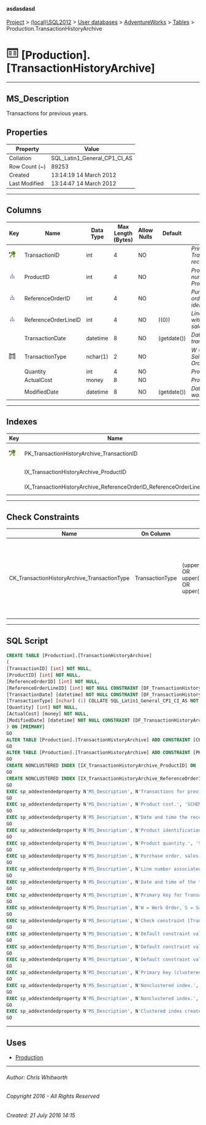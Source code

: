 #### asdasdasd

[Project](../../../../index.md) > [(local)\\SQL2012](../../../index.md) > [User databases](../../index.md) > [AdventureWorks](../index.md) > [Tables](Tables.md) > Production.TransactionHistoryArchive

# ![Tables](../../../../Images/Table32.png) [Production].[TransactionHistoryArchive]

---

## <a name="#description"></a>MS_Description

Transactions for previous years.

## <a name="#properties"></a>Properties

| Property | Value |
|---|---|
| Collation | SQL_Latin1_General_CP1_CI_AS |
| Row Count (~) | 89253 |
| Created | 13:14:19 14 March 2012 |
| Last Modified | 13:14:47 14 March 2012 |


---

## <a name="#columns"></a>Columns

| Key | Name | Data Type | Max Length (Bytes) | Allow Nulls | Default | Description |
|---|---|---|---|---|---|---|
| [![Cluster Primary Key PK_TransactionHistoryArchive_TransactionID: TransactionID](../../../../Images/pkcluster.png)](#indexes) | TransactionID | int | 4 | NO |  | _Primary key for TransactionHistoryArchive records._ |
| [![Indexes IX_TransactionHistoryArchive_ProductID](../../../../Images/Index.png)](#indexes) | ProductID | int | 4 | NO |  | _Product identification number. Foreign key to Product.ProductID._ |
| [![Indexes IX_TransactionHistoryArchive_ReferenceOrderID_ReferenceOrderLineID](../../../../Images/Index.png)](#indexes) | ReferenceOrderID | int | 4 | NO |  | _Purchase order, sales order, or work order identification number._ |
| [![Indexes IX_TransactionHistoryArchive_ReferenceOrderID_ReferenceOrderLineID](../../../../Images/Index.png)](#indexes) | ReferenceOrderLineID | int | 4 | NO | ((0)) | _Line number associated with the purchase order, sales order, or work order._ |
|  | TransactionDate | datetime | 8 | NO | (getdate()) | _Date and time of the transaction._ |
| [![Check Constraints CK_TransactionHistoryArchive_TransactionType : (upper([TransactionType])='P' OR upper([TransactionType])='S' OR upper([TransactionType])='W')](../../../../Images/c-constraint.png)](#checkconstraints) | TransactionType | nchar(1) | 2 | NO |  | _W = Work Order, S = Sales Order, P = Purchase Order_ |
|  | Quantity | int | 4 | NO |  | _Product quantity._ |
|  | ActualCost | money | 8 | NO |  | _Product cost._ |
|  | ModifiedDate | datetime | 8 | NO | (getdate()) | _Date and time the record was last updated._ |


---

## <a name="#indexes"></a>Indexes

| Key | Name | Key Columns | Unique | Description |
|---|---|---|---|---|
| [![Cluster Primary Key PK_TransactionHistoryArchive_TransactionID: TransactionID](../../../../Images/pkcluster.png)](#indexes) | PK_TransactionHistoryArchive_TransactionID | TransactionID | YES | _Primary key (clustered) constraint_ |
|  | IX_TransactionHistoryArchive_ProductID | ProductID |  | _Nonclustered index._ |
|  | IX_TransactionHistoryArchive_ReferenceOrderID_ReferenceOrderLineID | ReferenceOrderID, ReferenceOrderLineID |  | _Nonclustered index._ |


---

## <a name="#checkconstraints"></a>Check Constraints

| Name | On Column | Constraint | Description |
|---|---|---|---|
| CK_TransactionHistoryArchive_TransactionType | TransactionType | (upper([TransactionType])='P' OR upper([TransactionType])='S' OR upper([TransactionType])='W') | _Check constraint [TransactionType]='p' OR [TransactionType]='s' OR [TransactionType]='w' OR [TransactionType]='P' OR [TransactionType]='S' OR [TransactionType]='W'_ |


---

## <a name="#sqlscript"></a>SQL Script

```sql
CREATE TABLE [Production].[TransactionHistoryArchive]
(
[TransactionID] [int] NOT NULL,
[ProductID] [int] NOT NULL,
[ReferenceOrderID] [int] NOT NULL,
[ReferenceOrderLineID] [int] NOT NULL CONSTRAINT [DF_TransactionHistoryArchive_ReferenceOrderLineID] DEFAULT ((0)),
[TransactionDate] [datetime] NOT NULL CONSTRAINT [DF_TransactionHistoryArchive_TransactionDate] DEFAULT (getdate()),
[TransactionType] [nchar] (1) COLLATE SQL_Latin1_General_CP1_CI_AS NOT NULL,
[Quantity] [int] NOT NULL,
[ActualCost] [money] NOT NULL,
[ModifiedDate] [datetime] NOT NULL CONSTRAINT [DF_TransactionHistoryArchive_ModifiedDate] DEFAULT (getdate())
) ON [PRIMARY]
GO
ALTER TABLE [Production].[TransactionHistoryArchive] ADD CONSTRAINT [CK_TransactionHistoryArchive_TransactionType] CHECK ((upper([TransactionType])='P' OR upper([TransactionType])='S' OR upper([TransactionType])='W'))
GO
ALTER TABLE [Production].[TransactionHistoryArchive] ADD CONSTRAINT [PK_TransactionHistoryArchive_TransactionID] PRIMARY KEY CLUSTERED  ([TransactionID]) ON [PRIMARY]
GO
CREATE NONCLUSTERED INDEX [IX_TransactionHistoryArchive_ProductID] ON [Production].[TransactionHistoryArchive] ([ProductID]) ON [PRIMARY]
GO
CREATE NONCLUSTERED INDEX [IX_TransactionHistoryArchive_ReferenceOrderID_ReferenceOrderLineID] ON [Production].[TransactionHistoryArchive] ([ReferenceOrderID], [ReferenceOrderLineID]) ON [PRIMARY]
GO
EXEC sp_addextendedproperty N'MS_Description', N'Transactions for previous years.', 'SCHEMA', N'Production', 'TABLE', N'TransactionHistoryArchive', NULL, NULL
GO
EXEC sp_addextendedproperty N'MS_Description', N'Product cost.', 'SCHEMA', N'Production', 'TABLE', N'TransactionHistoryArchive', 'COLUMN', N'ActualCost'
GO
EXEC sp_addextendedproperty N'MS_Description', N'Date and time the record was last updated.', 'SCHEMA', N'Production', 'TABLE', N'TransactionHistoryArchive', 'COLUMN', N'ModifiedDate'
GO
EXEC sp_addextendedproperty N'MS_Description', N'Product identification number. Foreign key to Product.ProductID.', 'SCHEMA', N'Production', 'TABLE', N'TransactionHistoryArchive', 'COLUMN', N'ProductID'
GO
EXEC sp_addextendedproperty N'MS_Description', N'Product quantity.', 'SCHEMA', N'Production', 'TABLE', N'TransactionHistoryArchive', 'COLUMN', N'Quantity'
GO
EXEC sp_addextendedproperty N'MS_Description', N'Purchase order, sales order, or work order identification number.', 'SCHEMA', N'Production', 'TABLE', N'TransactionHistoryArchive', 'COLUMN', N'ReferenceOrderID'
GO
EXEC sp_addextendedproperty N'MS_Description', N'Line number associated with the purchase order, sales order, or work order.', 'SCHEMA', N'Production', 'TABLE', N'TransactionHistoryArchive', 'COLUMN', N'ReferenceOrderLineID'
GO
EXEC sp_addextendedproperty N'MS_Description', N'Date and time of the transaction.', 'SCHEMA', N'Production', 'TABLE', N'TransactionHistoryArchive', 'COLUMN', N'TransactionDate'
GO
EXEC sp_addextendedproperty N'MS_Description', N'Primary key for TransactionHistoryArchive records.', 'SCHEMA', N'Production', 'TABLE', N'TransactionHistoryArchive', 'COLUMN', N'TransactionID'
GO
EXEC sp_addextendedproperty N'MS_Description', N'W = Work Order, S = Sales Order, P = Purchase Order', 'SCHEMA', N'Production', 'TABLE', N'TransactionHistoryArchive', 'COLUMN', N'TransactionType'
GO
EXEC sp_addextendedproperty N'MS_Description', N'Check constraint [TransactionType]=''p'' OR [TransactionType]=''s'' OR [TransactionType]=''w'' OR [TransactionType]=''P'' OR [TransactionType]=''S'' OR [TransactionType]=''W''', 'SCHEMA', N'Production', 'TABLE', N'TransactionHistoryArchive', 'CONSTRAINT', N'CK_TransactionHistoryArchive_TransactionType'
GO
EXEC sp_addextendedproperty N'MS_Description', N'Default constraint value of GETDATE()', 'SCHEMA', N'Production', 'TABLE', N'TransactionHistoryArchive', 'CONSTRAINT', N'DF_TransactionHistoryArchive_ModifiedDate'
GO
EXEC sp_addextendedproperty N'MS_Description', N'Default constraint value of 0', 'SCHEMA', N'Production', 'TABLE', N'TransactionHistoryArchive', 'CONSTRAINT', N'DF_TransactionHistoryArchive_ReferenceOrderLineID'
GO
EXEC sp_addextendedproperty N'MS_Description', N'Default constraint value of GETDATE()', 'SCHEMA', N'Production', 'TABLE', N'TransactionHistoryArchive', 'CONSTRAINT', N'DF_TransactionHistoryArchive_TransactionDate'
GO
EXEC sp_addextendedproperty N'MS_Description', N'Primary key (clustered) constraint', 'SCHEMA', N'Production', 'TABLE', N'TransactionHistoryArchive', 'CONSTRAINT', N'PK_TransactionHistoryArchive_TransactionID'
GO
EXEC sp_addextendedproperty N'MS_Description', N'Nonclustered index.', 'SCHEMA', N'Production', 'TABLE', N'TransactionHistoryArchive', 'INDEX', N'IX_TransactionHistoryArchive_ProductID'
GO
EXEC sp_addextendedproperty N'MS_Description', N'Nonclustered index.', 'SCHEMA', N'Production', 'TABLE', N'TransactionHistoryArchive', 'INDEX', N'IX_TransactionHistoryArchive_ReferenceOrderID_ReferenceOrderLineID'
GO
EXEC sp_addextendedproperty N'MS_Description', N'Clustered index created by a primary key constraint.', 'SCHEMA', N'Production', 'TABLE', N'TransactionHistoryArchive', 'INDEX', N'PK_TransactionHistoryArchive_TransactionID'
GO

```


---

## <a name="#uses"></a>Uses

* [Production](../Security/Schemas/Production.md)


---

###### Author:  Chris Whitworth

###### Copyright 2016 - All Rights Reserved

###### Created: 21 July 2016 14:15

